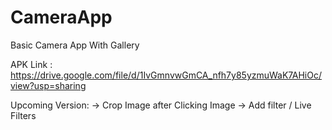 # CameraApp
Basic Camera App With Gallery

APK Link : https://drive.google.com/file/d/1IvGmnvwGmCA_nfh7y85yzmuWaK7AHiOc/view?usp=sharing



Upcoming Version: 
  -> Crop Image after Clicking Image
  -> Add filter / Live Filters 
